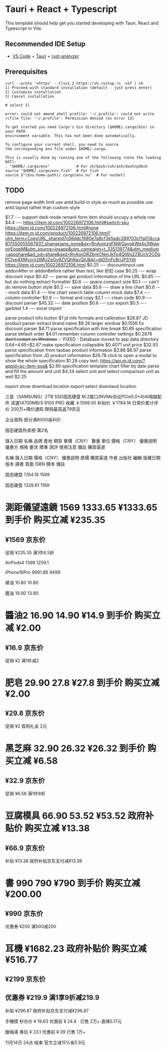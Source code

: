 # Tauri + React + Typescript

This template should help get you started developing with Tauri, React and Typescript in Vite.

## Recommended IDE Setup

- [VS Code](https://code.visualstudio.com/) + [Tauri](https://marketplace.visualstudio.com/items?itemName=tauri-apps.tauri-vscode) + [rust-analyzer](https://marketplace.visualstudio.com/items?itemName=rust-lang.rust-analyzer)

## Prerequisites

```shell
curl --proto '=https' --tlsv1.2 https://sh.rustup.rs -sSf | sh
1) Proceed with standard installation (default - just press enter)
2) Customize installation
3) Cancel installation

# select 1)
```

```shell
error: could not amend shell profile: '~/.profile': could not write rcfile file: '~/.profile': Permission denied (os error 13)
```

```shell
To get started you need Cargo's bin directory ($HOME/.cargo/bin) in your PATH
environment variable. This has not been done automatically.

To configure your current shell, you need to source
the corresponding env file under $HOME/.cargo.

This is usually done by running one of the following (note the leading DOT):
. "$HOME/.cargo/env"            # For sh/bash/zsh/ash/dash/pdksh
source "$HOME/.cargo/env.fish"  # For fish
source $"($nu.home-path)/.cargo/env.nu"  # For nushell
```


## TODO 
remove page width limit
use antd build-in style as much as possible
use antd layout rather than custom-style <div>
$1.7 ---
support dark mode
remark form item should occupy a whole row
$4.4 ---
https://item.jd.com/100226972106.html#switch-sku
https://item.jd.com/100226972106.html#none
https://item.m.jd.com/product/100226972106.html?utm_term=CopyURL_shareid7c06ddc1680e7a8cf3e5adc289703cf1a014cca817550055567937_shangxiang_none&gx=RnAomzgFNWGaypkWq4x3WgwnjrEpqpM&utm_source=iosapp&utm_campaign=t_335139774&utm_medium=appshare&ad_od=share&gxd=RnAoxDRZbmCNmJkTp4QiWs2Z8UcV2CDqPCIvp4XMyzrn2tMUZeGv9ZVQhRayQlU&jkl=@D5nFc8riJPSY@
https://item.jd.com/100226972106.html
$0.25 ---
discountinput use addonAfter or addonBefore rather than text, like 折扣 case
$0.25 ---
wrap discount input
$0.42 ---
parse get product information of the URL
$0.85 --- but do nothing
extract formatter
$0.6 ---
space.compact size
$0.1 --- can't do
remove button style
$0.2 ---
save data
$5.6 ---
draw a line chart
$0.6 ---
mock data
$1.4 ---
line chart search
table column
mock data
$7.4 ---
column controller
$0.9 ---
format and copy
$2.1 ---
clean code
$0.9 ---
discount parser
$45.32 ---
date position
$0.6 ---
csv export
$0.5 ---
garbled
1.4 ---
excel import

parse product info button $1
jd info formats and calibration $28.87
JD product parser extract brand name $9.26
larger window $0.1556
fix discount parser $4.71
parse specification with line break $0.69
specification parse default order $4.01
remember column controller settings $0.2876
~~don't restart on Windows~~ ✅ FIXED - Database moved to app data directory $0.64+$4.65+$2.87
make specification collapsible $0.4071
unit price $32.93
parse specification from taobao product information $3.88 $6.97
parse specification from JD product information $26.78
click to open a modal to show the whole specification $1.28 
copy text: https://api.m.jd.com/?appid=pc-item-soa& $2.60
specification template
chart filter by date
parse and fill the amount and unit $4.34
select unit and select comparison unit as well $2.25


export show download location
export select downlaod location


三星（SAMSUNG）2TB SSD固态硬盘 M.2接口(NVMe协议PCIe5.0*4)AI电脑配件 读速14700MB/S 9100 PRO
收藏
￥1599.00 补贴价 ￥1784.18 日常价累计评价 200万+降价通知
限购最高返79京豆

企业首购 部分满8000减400

固态硬盘热卖榜·第2名

錄入日期	名稱	品牌	產地	類型	單價（CNY）	數量	單位	價格（CNY）	優惠説明	優惠方	規格	要求	標準	測評	使用注意	備註	購買渠道


名稱	錄入日期	價格（CNY）	優惠説明	原價	購買渠道	作者	出版社	編輯	版權日期	版本	譯者	頁面	ISBN	開本	備註


固态硬盘
1784.18 1599

固态硬盘
1328.61 1199

測距儀望遠鏡
1569 1333.65
¥1333.65
到手价
购买立减
¥235.35
=
¥1569
京东价
-
促销
¥235.35
满1件8.5折

AirPods4
1399 1259.1

iPhone16Pro
9991.86 9499

蠔油
10.80 10.80

醬油
19.90 13.90

醬油2
16.90 14.90
¥14.9
到手价
购买立减
¥2.00
=
¥16.9
京东价
-
促销
¥2
满1件减2

肥皂
29.90 27.8
¥27.8
到手价
购买立减
¥2.00
=
¥29.8
京东价
-
促销
¥2
首购礼金 2元

黑芝麻
32.90 26.32
¥26.32
到手价
购买立减
¥6.58
=
¥32.9
京东价
-
促销
¥6.58
满1件8折

豆腐模具
66.90 53.52
¥53.52
政府补贴价
购买立减
¥13.38
=
¥66.9
京东价
-
补贴
¥13.38
政府补贴京东支付减¥13.38

書
990 790
¥790
到手价
购买立减
¥200.00
=
¥990
京东价
-
优惠券
¥200
满500减200


耳機
¥1682.23
政府补贴价
购买立减
¥516.77
=
¥2199
京东价
-
优惠券
¥219.9
满1享9折减219.9
-
补贴
¥296.87
政府补贴京东支付减¥296.87


手機摸
秒杀价
¥
19.63
优惠前
¥
24.8
·
已售 2万+
直降5.17元

酸梅湯
券后
¥
33.1
优惠前
¥
39
已售 1万+

11月14日 24点
结束
官方立减15%省5.9元